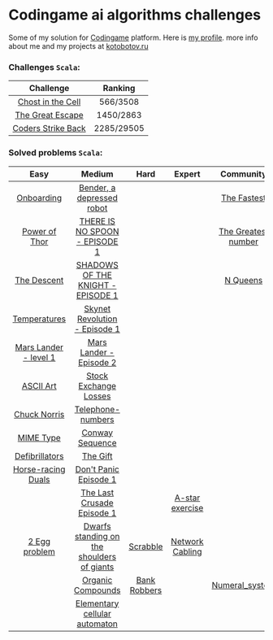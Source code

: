 # Codingame ai algorithms challenges

Some of my solution for [Codingame](http://www.codingame.com/) platform. Here is [my profile](https://www.codingame.com/profile/e29f203c7aeab86de5da14fa8898d5cd5437171).
more info about me and my projects at [kotobotov.ru](http://kotobotov.ru)

### Challenges `Scala`:

Challenge | Ranking
| :---: | :---:|
[Chost in the Cell](src/main/scala/Ghost_in_the_Cell/Player.scala)  | 566/3508
[The Great Escape](src/main/scala/The_Great_Escape/Player.scala)  | 1450/2863
[Coders Strike Back](src/main/scala/Coders_Strike_Back/Player.scala)  | 2285/29505

### Solved problems `Scala`:

| Easy | Medium | Hard | Expert | Community
| :---: | :---: | :---: | :---: | :---: |
[Onboarding](src/main/scala/Onboarding/Player.scala)  | [Bender, a depressed robot](src/main/scala/Bender_Episode1/Solution.scala)  | | | [The Fastest](src/main/scala/The_Fastest/Solution.scala)
[Power of Thor](src/main/scala/Power_of_Thor/Player.scala) | [THERE IS NO SPOON - EPISODE 1](src/main/scala/There_is_no_Spoon_episode_1/Player.scala)| | | [The Greatest number](src/main/scala/The_Greatest_number/Solution.scala)
[The Descent](src/main/scala/The_Descent/Player.scala)  | [SHADOWS OF THE KNIGHT - EPISODE 1](src/main/scala/Shadows_of_the_Knight_Episode_1/Player.scala)||| [N Queens](src/main/scala/N_Queens/Solution.scala)
[Temperatures](src/main/scala/Temperature/Solution.scala)  | [Skynet Revolution - Episode 1](src/main/scala/Skynet_Revolution_Episode_1/Player.scala) |||
[Mars Lander - level 1](src/main/scala/Mars_lander/Player.scala)   | [Mars Lander - Episode 2](src/main/scala/Mars_Lander_episode_2/Player.scala)  |||
[ASCII Art](src/main/scala/ASCII-art/Solution.scala)  |  [Stock Exchange Losses](src/main/scala/Stock_Exchange_Losses/Solution.scala)|||
[Chuck Norris](src/main/scala/Chuck-Norris/Solution.scala)  | [Telephone-numbers](src/main/scala/Telephone/Solution.scala) |||
[MIME Type](src/main/scala/MIME_Type/Solution.scala)  |[Conway Sequence](src/main/scala/Conway_Sequence/Solution.scala) |||
[Defibrillators](src/main/scala/Defebrilators/Solution.scala)  | [The Gift](src/main/scala/The_Gift/Solution.scala) |||
[Horse-racing Duals](src/main/scala/Horse-racing/Solution.scala)  |[Don't Panic Episode 1](src/main/scala/Don't_Panic_Episode_1/Player.scala)|||
| |[The Last Crusade Episode 1](src/main/scala/The_Last_Crusade_Episode_1/Player.scala)|| [A-star exercise](src/main/scala/Astar/Solution.scala)
[2 Egg problem](src/main/scala/Egg_problem/Solution.scala)  | [Dwarfs standing on the shoulders of giants](src/main/scala/Dwarfs_standing_on_the_shoulders_of_giants/Solution.scala)| [Scrabble](src/main/scala/Scrabble/Solution.scala) |[Network Cabling](src/main/scala/Network_Cabling/Solution.scala)|
| |[Organic Compounds](src/main/scala/Organic_Compounds/Solution.scala) | [Bank Robbers](src/main/scala/Bank_Robbers/Solution.scala)||[Numeral_system](src/main/scala/Numeral_system/Solution.scala)
| |[Elementary cellular automaton](src/main/scala/Cellular_automaton/Solution.scala) ||




